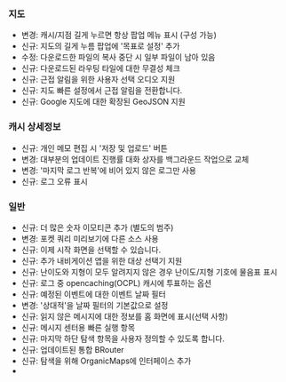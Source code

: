 ### 지도
- 변경: 캐시/지점 길게 누르면 항상 팝업 메뉴 표시 (구성 가능)
- 신규: 지도의 길게 누름 팝업에 '목표로 설정' 추가
- 수정: 다운로드한 파일의 복사 중단 시 일부 파일이 남아 있음
- 신규: 다운로드된 라우팅 타일에 대한 무결성 체크
- 신규: 근접 알림을 위한 사용자 선택 오디오 지원
- 신규: 지도 빠른 설정에서 근접 알림을 전환합니다.
- 신규: Google 지도에 대한 확장된 GeoJSON 지원

### 캐시 상세정보
- 신규: 개인 메모 편집 시 '저장 및 업로드' 버튼
- 변경: 대부분의 업데이트 진행률 대화 상자를 백그라운드 작업으로 교체
- 변경: '마지막 로그 반복'에 비어 있지 않은 로그만 사용
- 신규: 로그 오류 표시

### 일반
- 신규: 더 많은 숫자 이모티콘 추가 (별도의 범주)
- 변경: 포켓 쿼리 미리보기에 다른 소스 사용
- 신규: 이제 시작 화면을 선택할 수 있습니다.
- 신규: 추가 내비게이션 앱을 위한 대상 선택기 지원
- 신규: 난이도와 지형이 모두 알려지지 않은 경우 난이도/지형 기호에 물음표 표시
- 신규: 로그 중 opencaching(OCPL) 캐시에 투표하는 옵션
- 신규: 예정된 이벤트에 대한 이벤트 날짜 필터
- 변경: '상대적'을 날짜 필터의 기본값으로 설정
- 신규: 읽지 않은 메시지에 대한 정보를 홈 화면에 표시(선택 사항)
- 신규: 메시지 센터용 빠른 실행 항목
- 신규: 마지막 하단 탐색 항목을 사용자 정의할 수 있도록 합니다.
- 신규: 업데이트된 통합 BRouter
- 신규: 탐색을 위해 OrganicMaps에 인터페이스 추가
- 
